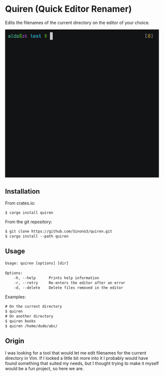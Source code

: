 # Quiren (Quick Editor Renamer)

Edits the filenames of the current directory on the editor of your choice.

![Demo](demo.gif)

## Installation

From crates.io:

```shell
$ cargo install quiren
```

From the git repository:

```shell
$ git clone https://github.com/Sinono3/quiren.git
$ cargo install --path quiren
```

## Usage

```
Usage: quiren [options] [dir]

Options:
    -h, --help      Prints help information
    -r, --retry     Re-enters the editor after an error
    -d, --delete    Delete files removed in the editor
```

Examples:

```shell
# On the current directory
$ quiren
# On another directory
$ quiren books
$ quiren /home/dude/abc/
```

## Origin

I was looking for a tool that would let me edit filenames for the current directory in Vim. If I looked a little bit more into it I probably would have found something that suited my needs, but I thought trying to make it myself would be a fun project, so here we are.
